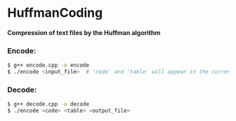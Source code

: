 # HuffmanCoding

#### Compression of text files by the Huffman algorithm

### Encode:
```bash
$ g++ encode.cpp -o encode
$ ./encode <input_file>  # 'code' and 'table' will appear in the current directory 
```
### Decode:
```bash
$ g++ decode.cpp -o decode
$ ./encode <code> <table> <output_file>
```